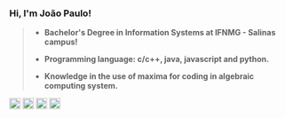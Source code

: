### **Hi, I'm João Paulo!**

> - **Bachelor's Degree in Information Systems at IFNMG - Salinas campus!**</p>
> - **Programming language: c/c++, java, javascript and python.** </p>
> - **Knowledge in the use of maxima for coding in algebraic computing system.** </p>

<div>
  <img src="https://cdn.jsdelivr.net/gh/devicons/devicon/icons/c/c-original.svg" width="20" height="20"/>
  <img src="https://cdn.jsdelivr.net/gh/devicons/devicon/icons/java/java-original.svg" width="20" height="20"/>
  <img src="https://cdn.jsdelivr.net/gh/devicons/devicon/icons/javascript/javascript-plain.svg" width="20" height="20"/>
  <img src="https://cdn.jsdelivr.net/gh/devicons/devicon/icons/python/python-original.svg" width="20" height="20"/>
  
</div>
       
